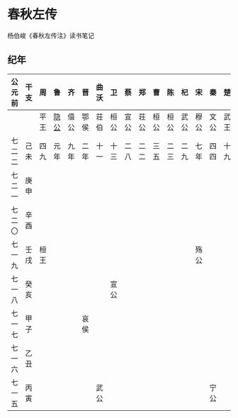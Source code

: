 # 春秋左传
杨伯峻《春秋左传注》读书笔记

## 纪年

公元前|干支|周  |鲁    |齐  |晋  |曲沃|卫  |蔡  |郑  |曹  |陈  |杞  |宋  |秦  |楚
------|----|----|------|----|----|----|----|----|----|----|----|----|----|----|----
      |    |平王|[隐公]|僖公|鄂侯|荘伯|桓公|宣公|荘公|桓公|桓公|武公|穆公|文公|武王
七二二|己未|四九|元年  |九年|二年|十一|十三|二八|二二|三五|二三|二九|七年|四四|十九
七二一|庚申|    |      |    |    |    |    |    |    |    |    |    |    |    |
七二〇|辛酉|    |      |    |    |    |    |    |    |    |    |    |    |    |
七一九|壬戌|桓王|      |    |    |    |    |    |    |    |    |    |殇公|    |
七一八|癸亥|    |      |    |    |    |宣公|    |    |    |    |    |    |    |
七一七|甲子|    |      |    |哀侯|    |    |    |    |    |    |    |    |    |
七一六|乙丑|    |      |    |    |    |    |    |    |    |    |    |    |    |
七一五|丙寅|    |      |    |    |武公|    |    |    |    |    |    |    |宁公|

[隐公]: docs/隐公.md
